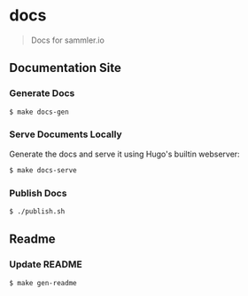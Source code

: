 # docs

> Docs for sammler.io

## Documentation Site

### Generate Docs

```sh
$ make docs-gen
```

### Serve Documents Locally

Generate the docs and serve it using Hugo's builtin webserver:

```sh
$ make docs-serve
```

### Publish Docs

```sh
$ ./publish.sh
```

## Readme

### Update README

```sh
$ make gen-readme

